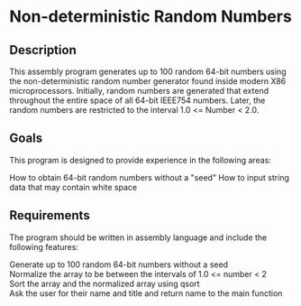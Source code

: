 # Non-deterministic Random Numbers  

## Description  
This assembly program generates up to 100 random 64-bit numbers using the non-deterministic random number generator found inside modern X86 microprocessors. Initially, random numbers are generated that extend throughout the entire space of all 64-bit IEEE754 numbers. Later, the random numbers are restricted to the interval 1.0 <= Number < 2.0.

## Goals  
This program is designed to provide experience in the following areas:

How to obtain 64-bit random numbers without a "seed"
How to input string data that may contain white space

## Requirements
The program should be written in assembly language and include the following features:

Generate up to 100 random 64-bit numbers without a seed  
Normalize the array to be between the intervals of 1.0 <= number < 2  
Sort the array and the normalized array using qsort  
Ask the user for their name and title and return name to the main function  
